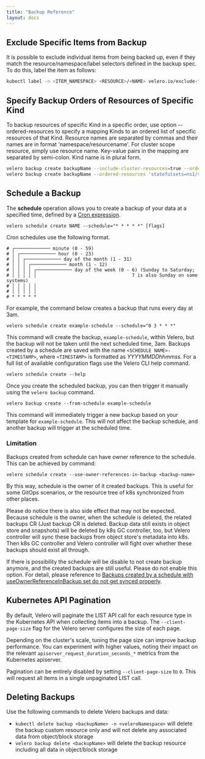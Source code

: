 ```yaml
---
title: "Backup Reference"
layout: docs
---
```


## Exclude Specific Items from Backup

It is possible to exclude individual items from being backed up, even if they match the resource/namespace/label selectors defined in the backup spec. To do this, label the item as follows:

```bash
kubectl label -n <ITEM_NAMESPACE> <RESOURCE>/<NAME> velero.io/exclude-from-backup=true
```

## Specify Backup Orders of Resources of Specific Kind

To backup resources of specific Kind in a specific order, use option --ordered-resources to specify a mapping Kinds to an ordered list of specific resources of that Kind.  Resource names are separated by commas and their names are in format 'namespace/resourcename'. For cluster scope resource, simply use resource name. Key-value pairs in the mapping are separated by semi-colon.  Kind name is in plural form.

```bash
velero backup create backupName --include-cluster-resources=true --ordered-resources 'pods=ns1/pod1,ns1/pod2;persistentvolumes=pv4,pv8' --include-namespaces=ns1
velero backup create backupName --ordered-resources 'statefulsets=ns1/sts1,ns1/sts0' --include-namespaces=ns1
```
## Schedule a Backup

The **schedule** operation allows you to create a backup of your data at a specified time, defined by a [Cron expression](https://en.wikipedia.org/wiki/Cron).

```
velero schedule create NAME --schedule="* * * * *" [flags]
```

Cron schedules use the following format.

```
# ┌───────────── minute (0 - 59)
# │ ┌───────────── hour (0 - 23)
# │ │ ┌───────────── day of the month (1 - 31)
# │ │ │ ┌───────────── month (1 - 12)
# │ │ │ │ ┌───────────── day of the week (0 - 6) (Sunday to Saturday;
# │ │ │ │ │                                   7 is also Sunday on some systems)
# │ │ │ │ │
# │ │ │ │ │
# * * * * *
```

For example, the command below creates a backup that runs every day at 3am.

```
velero schedule create example-schedule --schedule="0 3 * * *"
```

This command will create the backup, `example-schedule`, within Velero, but the backup will not be taken until the next scheduled time, 3am. Backups created by a schedule are saved with the name `<SCHEDULE NAME>-<TIMESTAMP>`, where `<TIMESTAMP>` is formatted as *YYYYMMDDhhmmss*. For a full list of available configuration flags use the Velero CLI help command.

```
velero schedule create --help
```

Once you create the scheduled backup, you can then trigger it manually using the `velero backup` command.

```
velero backup create --from-schedule example-schedule
```

This command will immediately trigger a new backup based on your template for `example-schedule`. This will not affect the backup schedule, and another backup will trigger at the scheduled time.


### Limitation
Backups created from schedule can have owner reference to the schedule. This can be achieved by command:

```
velero schedule create --use-owner-references-in-backup <backup-name>
```
By this way, schedule is the owner of it created backups. This is useful for some GitOps scenarios, or the resource tree of k8s synchronized from other places.

Please do notice there is also side effect that may not be expected. Because schedule is the owner, when the schedule is deleted, the related backups CR (Just backup CR is deleted. Backup data still exists in object store and snapshots) will be deleted by k8s GC controller, too, but Velero controller will sync these backups from object store's metadata into k8s. Then k8s GC controller and Velero controller will fight over whether these backups should exist all through.

If there is possibility the schedule will be disable to not create backup anymore, and the created backups are still useful. Please do not enable this option. For detail, please reference to [Backups created by a schedule with useOwnerReferenceInBackup set do not get synced properly](https://github.com/vmware-tanzu/velero/issues/4093).


## Kubernetes API Pagination

By default, Velero will paginate the LIST API call for each resource type in the Kubernetes API when collecting items into a backup. The `--client-page-size` flag for the Velero server configures the size of each page.

Depending on the cluster's scale, tuning the page size can improve backup performance. You can experiment with higher values, noting their impact on the relevant `apiserver_request_duration_seconds_*` metrics from the Kubernetes apiserver.

Pagination can be entirely disabled by setting `--client-page-size` to `0`. This will request all items in a single unpaginated LIST call.

## Deleting Backups

Use the following commands to delete Velero backups and data:

* `kubectl delete backup <backupName> -n <veleroNamespace>` will delete the backup custom resource only and will not delete any associated data from object/block storage
* `velero backup delete <backupName>` will delete the backup resource including all data in object/block storage
